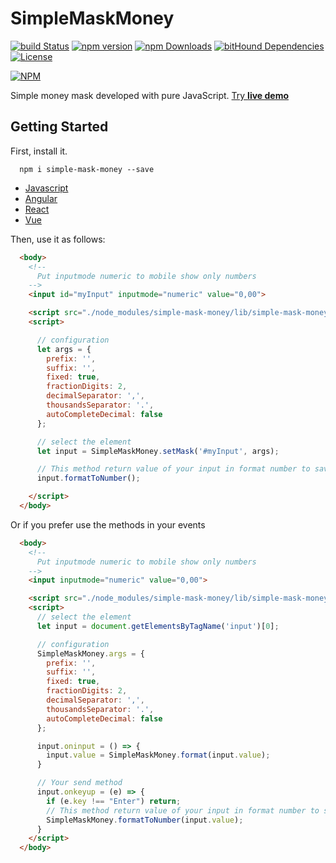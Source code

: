 # SimpleMaskMoney

[![build Status](https://travis-ci.org/codermarcos/simple-mask-money.svg?branch=master)](https://travis-ci.org/codermarcos/simple-mask-money)
[![npm version](https://badge.fury.io/js/simple-mask-money.svg)](https://badge.fury.io/js/simple-mask-money)
[![npm Downloads](https://img.shields.io/npm/dm/simple-mask-money.svg)](https://www.npmjs.com/package/simple-mask-money)
[![bitHound Dependencies](https://www.bithound.io/github/codermarcos/simple-mask-money/badges/dependencies.svg)](https://www.bithound.io/github/codermarcos/simple-mask-money/master/dependencies/npm)
[![License](https://img.shields.io/badge/License-Apache%202.0-blue.svg)](https://opensource.org/licenses/Apache-2.0)

[![NPM](https://nodei.co/npm/simple-mask-money.png?downloads=true&downloadRank=true)](https://nodei.co/npm/simple-mask-money/)

Simple money mask developed with pure JavaScript. [Try **live demo**](http://codermarcos.com/simple-mask-money/)

## Getting Started

First, install it.

```shell
  npm i simple-mask-money --save
```

* [Javascript](examples/javascript/#readme)
* [Angular](examples/angular#readme)
* [React](examples/react#readme)
* [Vue](examples/vue#readme)

Then, use it as follows:

```html
  <body>
    <!-- 
      Put inputmode numeric to mobile show only numbers 
    -->
    <input id="myInput" inputmode="numeric" value="0,00">

    <script src="./node_modules/simple-mask-money/lib/simple-mask-money.js"></script>
    <script>

      // configuration
      let args = {
        prefix: '',
        suffix: '',
        fixed: true,
        fractionDigits: 2,
        decimalSeparator: ',',
        thousandsSeparator: '.',
        autoCompleteDecimal: false
      };

      // select the element
      let input = SimpleMaskMoney.setMask('#myInput', args);

      // This method return value of your input in format number to save in your database
      input.formatToNumber();

    </script>
  </body>
```

Or if you prefer use the methods in your events

```html
  <body>
    <!-- 
      Put inputmode numeric to mobile show only numbers 
    -->
    <input inputmode="numeric" value="0,00">

    <script src="./node_modules/simple-mask-money/lib/simple-mask-money.js"></script>
    <script>
      // select the element
      let input = document.getElementsByTagName('input')[0];

      // configuration
      SimpleMaskMoney.args = {
        prefix: '',
        suffix: '',
        fixed: true,
        fractionDigits: 2,
        decimalSeparator: ',',
        thousandsSeparator: '.',
        autoCompleteDecimal: false
      };

      input.oninput = () => {
        input.value = SimpleMaskMoney.format(input.value);
      }

      // Your send method
      input.onkeyup = (e) => {
        if (e.key !== "Enter") return;
        // This method return value of your input in format number to save in your database
        SimpleMaskMoney.formatToNumber(input.value);
      }
    </script>
  </body>
```
